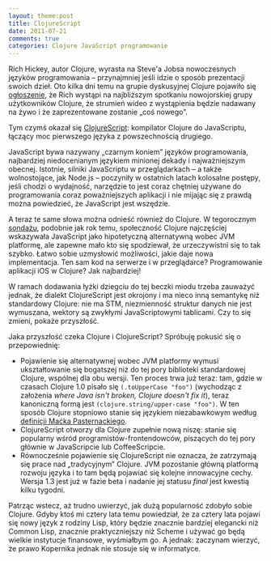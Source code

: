 ```yaml
---
layout: theme:post
title: ClojureScript
date: 2011-07-21
comments: true
categories: Clojure JavaScript programowanie
---
```


Rich Hickey, autor Clojure, wyrasta na Steve'a Jobsa nowoczesnych
języków programowania – przynajmniej jeśli idzie o sposób prezentacji
swoich dzieł. Oto kilka dni temu na grupie dyskusyjnej Clojure pojawiło
się [ogłoszenie][1], że Rich wystąpi na najbliższym spotkaniu
nowojorskiej grupy użytkowników Clojure, że strumień wideo z wystąpienia
będzie nadawany na żywo i że zaprezentowane zostanie „coś nowego”.

Tym czymś okazał się [ClojureScript][2]: kompilator Clojure do
JavaScriptu, łączący moc pierwszego języka z powszechnością drugiego.

JavaScript bywa nazywany „czarnym koniem” języków programowania,
najbardziej niedocenianym językiem minionej dekady i najważniejszym
obecnej. Istotnie, silniki JavaScriptu w przeglądarkach – a także
wolnostojące, jak Node.js – poczyniły w ostatnich latach kolosalne
postępy, jeśli chodzi o wydajność, narzędzie to jest coraz chętniej
używane do programowania coraz poważniejszych aplikacji i nie mijając
się z prawdą można powiedzieć, że JavaScript jest wszędzie.

A teraz te same słowa można odnieść również do Clojure. W tegorocznym
[sondażu][3], podobnie jak rok temu, społeczność Clojure najczęściej
wskazywała JavaScript jako hipotetyczną alternatywną wobec JVM
platformę, ale zapewne mało kto się spodziewał, że urzeczywistni się to
tak szybko. Łatwo sobie uzmysłowić możliwości, jakie daje nowa
implementacja. Ten sam kod na serwerze i w przeglądarce? Programowanie
aplikacji iOS w Clojure? Jak najbardziej!

W ramach dodawania łyżki dziegciu do tej beczki miodu trzeba zauważyć
jednak, że dialekt ClojureScript jest okrojony i ma nieco inną semantykę
niż standardowy Clojure: nie ma STM, niezmienność struktur danych nie
jest wymuszana, wektory są zwykłymi JavaScriptowymi tablicami. Czy to
się zmieni, pokaże przyszłość.

Jaka przyszłość czeka Clojure i ClojureScript? Spróbuję pokusić się o
przepowiednię:

* Pojawienie się alternatywnej wobec JVM platformy wymusi
  ukształtowanie się bogatszej niż do tej pory biblioteki
  standardowej Clojure, wspólnej dla obu wersji. Ten proces trwa
  już teraz: tam, gdzie w czasach Clojure 1.0 pisało się
  `(.toUpperCase "foo")` (wychodząc z założenia _where Java isn't
  broken, Clojure doesn't fix it_), teraz kanoniczną formą jest
  `(clojure.string/upper-case "foo")`. W ten sposób Clojure
  stopniowo stanie się językiem niezabawkowym według
  [definicji Maćka Pasternackiego][4].
* ClojureScript otworzy dla Clojure zupełnie nową niszę: stanie
  się popularny wśród programistów-frontendowców, piszących do tej
  pory głównie w JavaScripcie lub CoffeeScripcie.
* Równocześnie pojawienie się ClojureScript nie oznacza, że
  zatrzymają się prace nad „tradycyjnym” Clojure. JVM pozostanie
  główną platformą rozwoju języka i to tam będą pojawiać się
  kolejne innowacyjne cechy. Wersja 1.3 jest już w fazie beta i
  nadanie jej statusu _final_ jest kwestią kilku tygodni.

Patrząc wstecz, aż trudno uwierzyć, jak dużą popularność zdobyło sobie
Clojure. Gdyby ktoś mi cztery lata temu powiedział, że za cztery lata
pojawi się nowy język z rodziny Lisp, który będzie znacznie bardziej
elegancki niż Common Lisp, znacznie praktyczniejszy niż Scheme i używać
go będą wielkie instytucje finansowe, wyśmiałbym go. A jednak: zaczynam
wierzyć, że prawo Kopernika jednak nie stosuje się w informatyce.

 [1]: https://groups.google.com/forum/#!msg/clojure/v2fP1qQQBhQ/Xz836_GafIgJ
 [2]: https://github.com/clojure/clojurescript
 [3]: http://cemerick.com/2011/07/11/results-of-the-2011-state-of-clojure-survey/
 [4]: http://www.3ofcoins.net/2009/01/30/common-lisp-clojure-and-seriousness/
